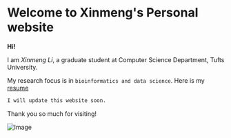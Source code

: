 # Welcome to Xinmeng's Personal website


**Hi!** 

I am _Xinmeng Li_, a graduate student at Computer Science Department, Tufts University. 


My research focus is in `bioinformatics and data science`. Here is my [resume](https://xinmengli.github.io/cv.pdf)


```markdown
I will update this website soon.
```


Thank you so much for visiting! 


![Image](https://xinmengli.github.io/1.png)
